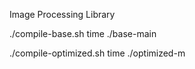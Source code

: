 Image Processing Library

./compile-base.sh
time ./base-main

./compile-optimized.sh
time ./optimized-m
